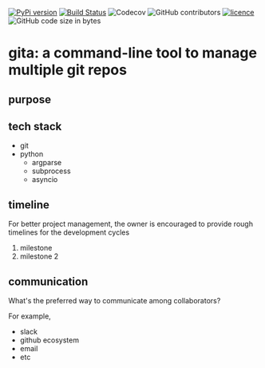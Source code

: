 [![PyPi version](https://img.shields.io/pypi/v/gita.svg?color=blue)](https://pypi.org/project/gita/)
[![Build Status](https://travis-ci.org/nosarthur/gita.svg?branch=master)](https://travis-ci.org/nosarthur/gita)
![Codecov](https://img.shields.io/codecov/c/github/nosarthur/gita.svg)
![GitHub contributors](https://img.shields.io/github/contributors/nosarthur/gita.svg)
[![licence](https://img.shields.io/pypi/l/gita.svg)](https://github.com/nosarthur/gita/blob/master/LICENSE)
![GitHub code size in bytes](https://img.shields.io/github/languages/code-size/nosarthur/gita.svg)


# gita: a command-line tool to manage multiple git repos

## purpose

## tech stack

- git
- python
    - argparse
    - subprocess
    - asyncio

## timeline

For better project management, the owner is encouraged to provide rough
timelines for the development cycles

1. milestone 
1. milestone 2

## communication

What's the preferred way to communicate among collaborators?

For example,

- slack
- github ecosystem
- email
- etc
